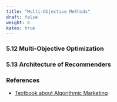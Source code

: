 ```yaml
---
title: "Multi-Objective Methods"
draft: false
weight: 8
katex: true
---
```


### 5.12 Multi-Objective Optimization

### 5.13 Architecture of Recommenders

### References
- [Textbook about Algorithmic Marketing](https://algorithmicweb.files.wordpress.com/2018/07/algorithmic-marketing-ai-for-marketing-operations-r1-7g.pdf)